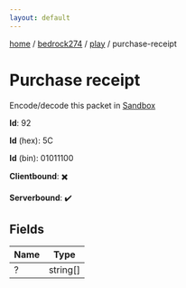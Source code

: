 ```yaml
---
layout: default
---
```


[home](/)  /  [bedrock274](/protocol/bedrock274)  /  [play](/protocol/bedrock274/play)  /  purchase-receipt

# Purchase receipt

Encode/decode this packet in [Sandbox](../../../sandbox/bedrock274#Play.PurchaseReceipt)

**Id**: 92

**Id** (hex): 5C

**Id** (bin): 01011100

**Clientbound**: ✖️

**Serverbound**: ✔️

## Fields

Name | Type
---|---
? | string[]
